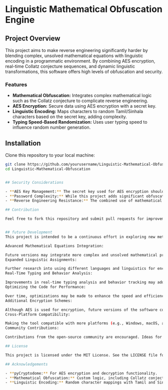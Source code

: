 # Linguistic Mathematical Obfuscation Engine

## Project Overview
This project aims to make reverse engineering significantly harder by blending complex, unsolved mathematical equations with linguistic encoding in a programmatic environment. By combining AES encryption, real-time Collatz conjecture sequences, and dynamic linguistic transformations, this software offers high levels of obfuscation and security.

### Features
- **Mathematical Obfuscation:** Integrates complex mathematical logic such as the Collatz conjecture to complicate reverse engineering.
- **AES Encryption:** Secure data using AES encryption with a secret key.
- **Linguistic Encoding:** Maps characters to random Tamil/Sinhala characters based on the secret key, adding complexity.
- **Typing Speed-Based Randomization:** Uses user typing speed to influence random number generation.
  
## Installation

Clone this repository to your local machine:

```bash
git clone https://github.com/yourusername/Linguistic-Mathematical-Obfuscation.git
cd Linguistic-Mathematical-Obfuscation


## Security Considerations

- **AES Key Management:** The secret key used for AES encryption should be kept safe. Use strong, unique keys for better security.
- **Password Complexity:** While this project adds significant obfuscation, it’s still important to choose a long, complex password.
- **Reverse Engineering Resistance:** The combined use of mathematical obfuscation, AES encryption, and linguistic encoding makes it much harder to reverse engineer.

## Contribution

Feel free to fork this repository and submit pull requests for improvements or new features. Please make sure to test new features thoroughly and follow coding best practices.


## future Development
This project is intended to be a continuous effort in exploring new methods for increasing code obfuscation, encryption, and reverse engineering resistance. Below are some areas for future development:

Advanced Mathematical Equations Integration:

Future versions may integrate more complex and unsolved mathematical problems to enhance the difficulty of reverse engineering. The aim is to make the software harder to understand and reverse while maintaining its core functionality.
Expanded Linguistic Assignments:

Further research into using different languages and linguistics for encoding passwords or data, blending them with mathematical randomness, could be incorporated.
Real-Time Typing and Behavior Analysis:

Improvements in real-time typing analysis and behavior tracking may add further layers of obfuscation and security. This could include adapting the obfuscation scheme dynamically based on typing speed, pressure, or other unique human factors.
Optimizing the Code for Performance:

Over time, optimizations may be made to enhance the speed and efficiency of the software without compromising security. This could involve better memory management and faster algorithms for encryption.
Additional Encryption Schemes:

Although AES is used for encryption, future versions of the software could implement alternative or hybrid encryption schemes to further diversify security strategies.
Cross-Platform Compatibility:

Making the tool compatible with more platforms (e.g., Windows, macOS, and Linux) and extending its usability with a user-friendly interface (GUI) for less technical users.
Community Contributions:

Contributions from the open-source community are encouraged. Ideas for new features, optimizations, or research into advanced encryption and obfuscation methods are welcome.

## License

This project is licensed under the MIT License. See the LICENSE file for details.

## Acknowledgements

- **pyCryptodome:** For AES encryption and decryption functionality.
- **Mathematical Obfuscation:** Custom logic, including Collatz conjecture-based randomization.
- **Linguistic Encoding:** Random character mappings with Tamil and Sinhala characters for additional encoding complexity.

